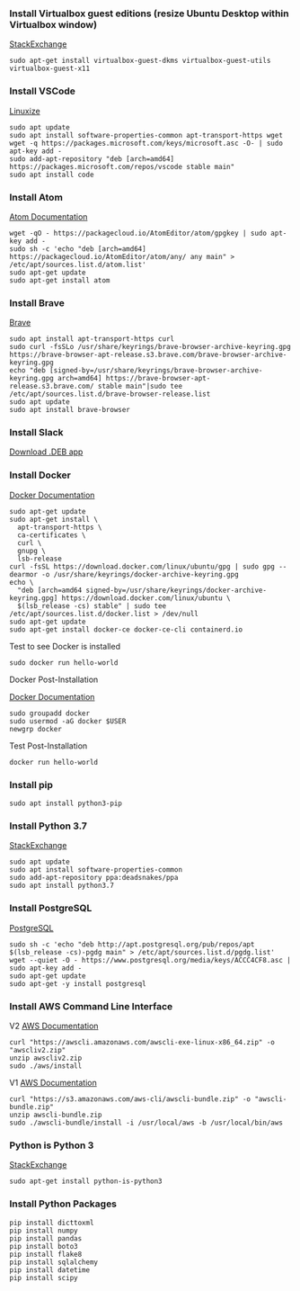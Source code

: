 ### Install Virtualbox guest editions (resize Ubuntu Desktop within Virtualbox window)

[StackExchange](https://askubuntu.com/questions/104440/how-do-you-resize-the-standard-ubuntu-desktop-inside-of-virtualbox)
```
sudo apt-get install virtualbox-guest-dkms virtualbox-guest-utils virtualbox-guest-x11
```

### Install VSCode

[Linuxize](https://linuxize.com/post/how-to-install-visual-studio-code-on-ubuntu-20-04/)
```
sudo apt update
sudo apt install software-properties-common apt-transport-https wget
wget -q https://packages.microsoft.com/keys/microsoft.asc -O- | sudo apt-key add -
sudo add-apt-repository "deb [arch=amd64] https://packages.microsoft.com/repos/vscode stable main"
sudo apt install code
```

### Install Atom

[Atom Documentation](https://flight-manual.atom.io/getting-started/sections/installing-atom/#platform-linux)
```
wget -qO - https://packagecloud.io/AtomEditor/atom/gpgkey | sudo apt-key add -
sudo sh -c 'echo "deb [arch=amd64] https://packagecloud.io/AtomEditor/atom/any/ any main" > /etc/apt/sources.list.d/atom.list'
sudo apt-get update
sudo apt-get install atom
```

### Install Brave

[Brave](https://brave.com/linux/)
```
sudo apt install apt-transport-https curl
sudo curl -fsSLo /usr/share/keyrings/brave-browser-archive-keyring.gpg https://brave-browser-apt-release.s3.brave.com/brave-browser-archive-keyring.gpg
echo "deb [signed-by=/usr/share/keyrings/brave-browser-archive-keyring.gpg arch=amd64] https://brave-browser-apt-release.s3.brave.com/ stable main"|sudo tee /etc/apt/sources.list.d/brave-browser-release.list
sudo apt update
sudo apt install brave-browser
```

### Install Slack

[Download .DEB app](https://slack.com/intl/en-sg/downloads/linux)
### Install Docker

[Docker Documentation](https://docs.docker.com/engine/install/ubuntu/)
```
sudo apt-get update
sudo apt-get install \
  apt-transport-https \
  ca-certificates \
  curl \
  gnupg \
  lsb-release
curl -fsSL https://download.docker.com/linux/ubuntu/gpg | sudo gpg --dearmor -o /usr/share/keyrings/docker-archive-keyring.gpg
echo \
  "deb [arch=amd64 signed-by=/usr/share/keyrings/docker-archive-keyring.gpg] https://download.docker.com/linux/ubuntu \
  $(lsb_release -cs) stable" | sudo tee /etc/apt/sources.list.d/docker.list > /dev/null
sudo apt-get update
sudo apt-get install docker-ce docker-ce-cli containerd.io
```

Test to see Docker is installed
```
sudo docker run hello-world
```

Docker Post-Installation

[Docker Documentation](https://docs.docker.com/engine/install/linux-postinstall/)
```
sudo groupadd docker
sudo usermod -aG docker $USER
newgrp docker
```

Test Post-Installation
```
docker run hello-world
```
### Install pip
```
sudo apt install python3-pip
```

### Install Python 3.7

[StackExchange](https://askubuntu.com/questions/1251318/how-do-you-install-python3-7-to-ubuntu-20-04)
```
sudo apt update
sudo apt install software-properties-common
sudo add-apt-repository ppa:deadsnakes/ppa
sudo apt install python3.7
```

### Install PostgreSQL

[PostgreSQL](https://www.postgresql.org/download/linux/ubuntu/)
```
sudo sh -c 'echo "deb http://apt.postgresql.org/pub/repos/apt $(lsb_release -cs)-pgdg main" > /etc/apt/sources.list.d/pgdg.list'
wget --quiet -O - https://www.postgresql.org/media/keys/ACCC4CF8.asc | sudo apt-key add -
sudo apt-get update
sudo apt-get -y install postgresql
```

### Install AWS Command Line Interface

V2
[AWS Documentation](https://docs.aws.amazon.com/cli/latest/userguide/install-cliv2-linux.html)
```
curl "https://awscli.amazonaws.com/awscli-exe-linux-x86_64.zip" -o "awscliv2.zip"
unzip awscliv2.zip
sudo ./aws/install
```

V1
[AWS Documentation](https://docs.aws.amazon.com/cli/latest/userguide/install-linux.html#install-linux-bundled)
```
curl "https://s3.amazonaws.com/aws-cli/awscli-bundle.zip" -o "awscli-bundle.zip"
unzip awscli-bundle.zip
sudo ./awscli-bundle/install -i /usr/local/aws -b /usr/local/bin/aws
```

### Python is Python 3
[StackExchange](https://askubuntu.com/questions/1144446/python-installed-in-ubuntu-but-python-command-not-found)
```
sudo apt-get install python-is-python3
```

### Install Python Packages

```
pip install dicttoxml
pip install numpy
pip install pandas
pip install boto3
pip install flake8
pip install sqlalchemy
pip install datetime
pip install scipy
```
